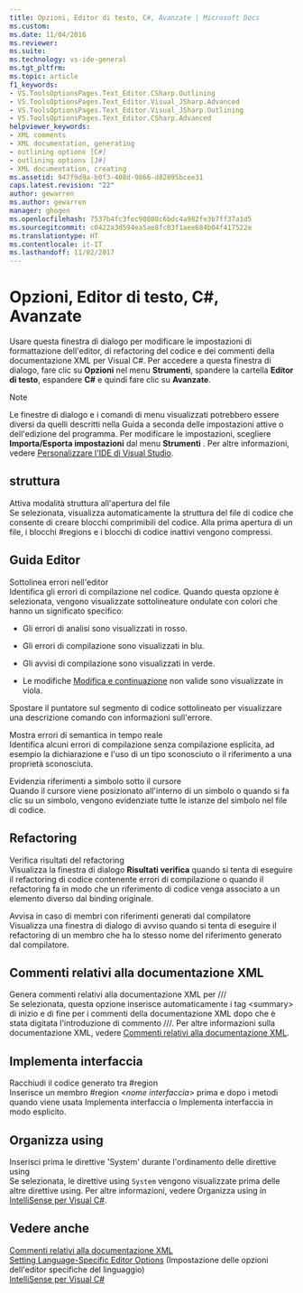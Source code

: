 ```yaml
---
title: Opzioni, Editor di testo, C#, Avanzate | Microsoft Docs
ms.custom: 
ms.date: 11/04/2016
ms.reviewer: 
ms.suite: 
ms.technology: vs-ide-general
ms.tgt_pltfrm: 
ms.topic: article
f1_keywords:
- VS.ToolsOptionsPages.Text_Editor.CSharp.Outlining
- VS.ToolsOptionsPages.Text_Editor.Visual_JSharp.Advanced
- VS.ToolsOptionsPages.Text_Editor.Visual_JSharp.Outlining
- VS.ToolsOptionsPages.Text_Editor.CSharp.Advanced
helpviewer_keywords:
- XML comments
- XML documentation, generating
- outlining options [C#]
- outlining options [J#]
- XML documentation, creating
ms.assetid: 947f9d9a-b0f3-408d-9866-d82895bcee31
caps.latest.revision: "22"
author: gewarren
ms.author: gewarren
manager: ghogen
ms.openlocfilehash: 7537b4fc3fec90808c6bdc4a982fe3b7ff37a1d5
ms.sourcegitcommit: c0422a3d594ea5ae8fc03f1aee684b04f417522e
ms.translationtype: HT
ms.contentlocale: it-IT
ms.lasthandoff: 11/02/2017
---
```

# <a name="options-text-editor-c-advanced"></a>Opzioni, Editor di testo, C#, Avanzate
Usare questa finestra di dialogo per modificare le impostazioni di formattazione dell'editor, di refactoring del codice e dei commenti della documentazione XML per Visual C#. Per accedere a questa finestra di dialogo, fare clic su **Opzioni** nel menu **Strumenti**, spandere la cartella **Editor di testo**, espandere **C#** e quindi fare clic su **Avanzate**.  
  
> [!NOTE]
>  Le finestre di dialogo e i comandi di menu visualizzati potrebbero essere diversi da quelli descritti nella Guida a seconda delle impostazioni attive o dell'edizione del programma. Per modificare le impostazioni, scegliere **Importa/Esporta impostazioni** dal menu **Strumenti** . Per altre informazioni, vedere [Personalizzare l'IDE di Visual Studio](../../ide/personalizing-the-visual-studio-ide.md).  
  
## <a name="outlining"></a>struttura  
 Attiva modalità struttura all'apertura del file  
 Se selezionata, visualizza automaticamente la struttura del file di codice che consente di creare blocchi comprimibili del codice. Alla prima apertura di un file, i blocchi #regions e i blocchi di codice inattivi vengono compressi.  
  
## <a name="editor-help"></a>Guida Editor  
 Sottolinea errori nell'editor  
 Identifica gli errori di compilazione nel codice. Quando questa opzione è selezionata, vengono visualizzate sottolineature ondulate con colori che hanno un significato specifico:  
  
-   Gli errori di analisi sono visualizzati in rosso.  
  
-   Gli errori di compilazione sono visualizzati in blu.  
  
-   Gli avvisi di compilazione sono visualizzati in verde.  
  
-   Le modifiche [Modifica e continuazione](../../debugger/edit-and-continue.md) non valide sono visualizzate in viola.  
  
Spostare il puntatore sul segmento di codice sottolineato per visualizzare una descrizione comando con informazioni sull'errore.  
  
Mostra errori di semantica in tempo reale  
Identifica alcuni errori di compilazione senza compilazione esplicita, ad esempio la dichiarazione e l'uso di un tipo sconosciuto o il riferimento a una proprietà sconosciuta.  
  
Evidenzia riferimenti a simbolo sotto il cursore  
Quando il cursore viene posizionato all'interno di un simbolo o quando si fa clic su un simbolo, vengono evidenziate tutte le istanze del simbolo nel file di codice.  
  
## <a name="refactoring"></a>Refactoring  
 Verifica risultati del refactoring  
 Visualizza la finestra di dialogo **Risultati verifica** quando si tenta di eseguire il refactoring di codice contenente errori di compilazione o quando il refactoring fa in modo che un riferimento di codice venga associato a un elemento diverso dal binding originale.  
  
 Avvisa in caso di membri con riferimenti generati dal compilatore  
 Visualizza una finestra di dialogo di avviso quando si tenta di eseguire il refactoring di un membro che ha lo stesso nome del riferimento generato dal compilatore.  
  
## <a name="xml-documentation-comments"></a>Commenti relativi alla documentazione XML  
 Genera commenti relativi alla documentazione XML per ///  
 Se selezionata, questa opzione inserisce automaticamente i tag \<summary> di inizio e di fine per i commenti della documentazione XML dopo che è stata digitata l'introduzione di commento ///. Per altre informazioni sulla documentazione XML, vedere [Commenti relativi alla documentazione XML](/dotnet/csharp/programming-guide/xmldoc/xml-documentation-comments).  
  
## <a name="implement-interface"></a>Implementa interfaccia  
 Racchiudi il codice generato tra #region  
 Inserisce un membro #region \<*nome interfaccia*> prima e dopo i metodi quando viene usata Implementa interfaccia o Implementa interfaccia in modo esplicito.  
  
## <a name="organize-usings"></a>Organizza using  
 Inserisci prima le direttive 'System' durante l'ordinamento delle direttive using  
 Se selezionata, le direttive using `System` vengono visualizzate prima delle altre direttive using. Per altre informazioni, vedere Organizza using in [IntelliSense per Visual C#](../../ide/visual-csharp-intellisense.md#automatic-code-generation).  
  
## <a name="see-also"></a>Vedere anche  
 [Commenti relativi alla documentazione XML](/dotnet/csharp/programming-guide/xmldoc/xml-documentation-comments)   
 [Setting Language-Specific Editor Options](../../ide/reference/setting-language-specific-editor-options.md)  (Impostazione delle opzioni dell'editor specifiche del linguaggio)  
 [IntelliSense per Visual C#](../../ide/visual-csharp-intellisense.md)